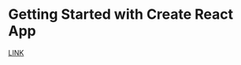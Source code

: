 # Getting Started with Create React App

[LINK](https://the-digitalacademy.github.io/vusi-voiceup/)
